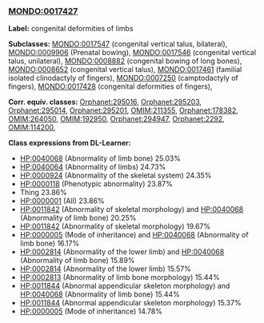
### [MONDO:0017427](http://purl.obolibrary.org/obo/MONDO_0017427)
**Label:** congenital deformities of limbs

**Subclasses:** [MONDO:0017547](http://purl.obolibrary.org/obo/MONDO_0017547) (congenital vertical talus, bilateral), [MONDO:0009906](http://purl.obolibrary.org/obo/MONDO_0009906) (Prenatal bowing), [MONDO:0017546](http://purl.obolibrary.org/obo/MONDO_0017546) (congenital vertical talus, unilateral), [MONDO:0008882](http://purl.obolibrary.org/obo/MONDO_0008882) (congenital bowing of long bones), [MONDO:0008652](http://purl.obolibrary.org/obo/MONDO_0008652) (congenital vertical talus), [MONDO:0017461](http://purl.obolibrary.org/obo/MONDO_0017461) (familial isolated clinodactyly of fingers), [MONDO:0007250](http://purl.obolibrary.org/obo/MONDO_0007250) (camptodactyly of fingers), [MONDO:0017428](http://purl.obolibrary.org/obo/MONDO_0017428) (congenital deformities of fingers), 

**Corr. equiv. classes:** [Orphanet:295016](http://www.orpha.net/ORDO/Orphanet_295016), [Orphanet:295203](http://www.orpha.net/ORDO/Orphanet_295203), [Orphanet:295014](http://www.orpha.net/ORDO/Orphanet_295014), [Orphanet:295201](http://www.orpha.net/ORDO/Orphanet_295201), [OMIM:211355](http://purl.obolibrary.org/obo/OMIM_211355), [Orphanet:178382](http://www.orpha.net/ORDO/Orphanet_178382), [OMIM:264050](http://purl.obolibrary.org/obo/OMIM_264050), [OMIM:192950](http://purl.obolibrary.org/obo/OMIM_192950), [Orphanet:294947](http://www.orpha.net/ORDO/Orphanet_294947), [Orphanet:2292](http://www.orpha.net/ORDO/Orphanet_2292), [OMIM:114200](http://purl.obolibrary.org/obo/OMIM_114200), 

**Class expressions from DL-Learner:**

- [HP:0040068](http://purl.obolibrary.org/obo/HP_0040068) (Abnormality of limb bone) 25.03%
- [HP:0040064](http://purl.obolibrary.org/obo/HP_0040064) (Abnormality of limbs) 24.73%
- [HP:0000924](http://purl.obolibrary.org/obo/HP_0000924) (Abnormality of the skeletal system) 24.35%
- [HP:0000118](http://purl.obolibrary.org/obo/HP_0000118) (Phenotypic abnormality) 23.87%
- Thing 23.86%
- [HP:0000001](http://purl.obolibrary.org/obo/HP_0000001) (All) 23.86%
- [HP:0011842](http://purl.obolibrary.org/obo/HP_0011842) (Abnormality of skeletal morphology) and [HP:0040068](http://purl.obolibrary.org/obo/HP_0040068) (Abnormality of limb bone) 20.25%
- [HP:0011842](http://purl.obolibrary.org/obo/HP_0011842) (Abnormality of skeletal morphology) 19.67%
- [HP:0000005](http://purl.obolibrary.org/obo/HP_0000005) (Mode of inheritance) and [HP:0040068](http://purl.obolibrary.org/obo/HP_0040068) (Abnormality of limb bone) 16.17%
- [HP:0002814](http://purl.obolibrary.org/obo/HP_0002814) (Abnormality of the lower limb) and [HP:0040068](http://purl.obolibrary.org/obo/HP_0040068) (Abnormality of limb bone) 15.89%
- [HP:0002814](http://purl.obolibrary.org/obo/HP_0002814) (Abnormality of the lower limb) 15.57%
- [HP:0002813](http://purl.obolibrary.org/obo/HP_0002813) (Abnormality of limb bone morphology) 15.44%
- [HP:0011844](http://purl.obolibrary.org/obo/HP_0011844) (Abnormal appendicular skeleton morphology) and [HP:0040068](http://purl.obolibrary.org/obo/HP_0040068) (Abnormality of limb bone) 15.44%
- [HP:0011844](http://purl.obolibrary.org/obo/HP_0011844) (Abnormal appendicular skeleton morphology) 15.37%
- [HP:0000005](http://purl.obolibrary.org/obo/HP_0000005) (Mode of inheritance) 14.78%


